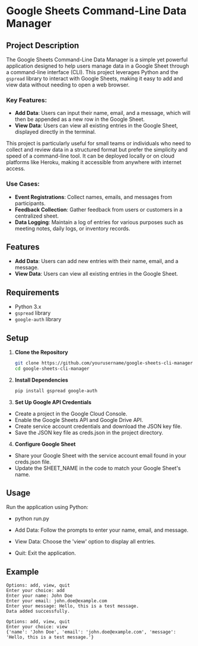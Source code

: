 # Google Sheets Command-Line Data Manager


## Project Description

The Google Sheets Command-Line Data Manager is a simple yet powerful application designed to help users manage data in a Google Sheet through a command-line interface (CLI). This project leverages Python and the `gspread` library to interact with Google Sheets, making it easy to add and view data without needing to open a web browser.

### Key Features:
- **Add Data**: Users can input their name, email, and a message, which will then be appended as a new row in the Google Sheet.
- **View Data**: Users can view all existing entries in the Google Sheet, displayed directly in the terminal.

This project is particularly useful for small teams or individuals who need to collect and review data in a structured format but prefer the simplicity and speed of a command-line tool. It can be deployed locally or on cloud platforms like Heroku, making it accessible from anywhere with internet access.

### Use Cases:
- **Event Registrations**: Collect names, emails, and messages from participants.
- **Feedback Collection**: Gather feedback from users or customers in a centralized sheet.
- **Data Logging**: Maintain a log of entries for various purposes such as meeting notes, daily logs, or inventory records.


## Features

- **Add Data**: Users can add new entries with their name, email, and a message.
- **View Data**: Users can view all existing entries in the Google Sheet.

## Requirements

- Python 3.x
- `gspread` library
- `google-auth` library

## Setup

1. **Clone the Repository**

   ```bash
   git clone https://github.com/yourusername/google-sheets-cli-manager.git
   cd google-sheets-cli-manager

2. **Install Dependencies**

    ```bash  
    pip install gspread google-auth

3.  **Set Up Google API Credentials**   

- Create a project in the Google Cloud Console.
- Enable the Google Sheets API and Google Drive API.
- Create service account credentials and download the JSON key file.
- Save the JSON key file as creds.json in the project directory.

4.  **Configure Google Sheet**

- Share your Google Sheet with the service account email found in your creds.json file.
- Update the SHEET_NAME in the code to match your Google Sheet's name.

 ## Usage

Run the application using Python:
- python run.py

- Add Data: Follow the prompts to enter your name, email, and message.
- View Data: Choose the 'view' option to display all entries.
- Quit: Exit the application.

## Example

````
Options: add, view, quit
Enter your choice: add
Enter your name: John Doe
Enter your email: john.doe@example.com
Enter your message: Hello, this is a test message.
Data added successfully.

Options: add, view, quit
Enter your choice: view
{'name': 'John Doe', 'email': 'john.doe@example.com', 'message': 'Hello, this is a test message.'}
